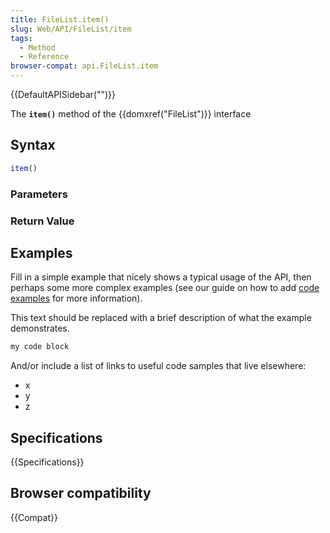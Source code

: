 ```yaml
---
title: FileList.item()
slug: Web/API/FileList/item
tags:
  - Method
  - Reference
browser-compat: api.FileList.item
---
```

{{DefaultAPISidebar("")}}

The **`item()`** method of the {{domxref("FileList")}} interface 

## Syntax

```js
item()
```

### Parameters



### Return Value



## Examples

Fill in a simple example that nicely shows a typical usage of the API, then perhaps some more complex examples (see our guide on how to add [code examples](/en-US/docs/MDN/Contribute/Structures/Code_examples) for more information).

This text should be replaced with a brief description of what the example demonstrates.

```js
my code block
```

And/or include a list of links to useful code samples that live elsewhere:

*   x
*   y
*   z

## Specifications

{{Specifications}}

## Browser compatibility

{{Compat}}


